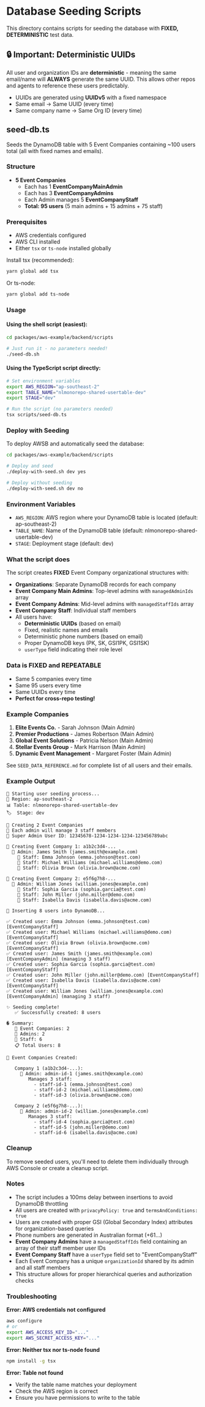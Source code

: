 # Database Seeding Scripts

This directory contains scripts for seeding the database with **FIXED, DETERMINISTIC** test data.

## 🔒 Important: Deterministic UUIDs

All user and organization IDs are **deterministic** - meaning the same email/name will **ALWAYS** generate the same UUID. This allows other repos and agents to reference these users predictably.

- UUIDs are generated using **UUIDv5** with a fixed namespace
- Same email → Same UUID (every time)
- Same company name → Same Org ID (every time)

## seed-db.ts

Seeds the DynamoDB table with 5 Event Companies containing ~100 users total (all with fixed names and emails).

### Structure

- **5 Event Companies**
  - Each has 1 **EventCompanyMainAdmin**
  - Each has 3 **EventCompanyAdmins**
  - Each Admin manages 5 **EventCompanyStaff**
  - **Total: 95 users** (5 main admins + 15 admins + 75 staff)

### Prerequisites

- AWS credentials configured
- AWS CLI installed  
- Either `tsx` or `ts-node` installed globally

Install tsx (recommended):
```bash
yarn global add tsx
```

Or ts-node:
```bash
yarn global add ts-node
```

### Usage

#### Using the shell script (easiest):

```bash
cd packages/aws-example/backend/scripts

# Just run it - no parameters needed!
./seed-db.sh
```

#### Using the TypeScript script directly:

```bash
# Set environment variables
export AWS_REGION="ap-southeast-2"
export TABLE_NAME="nlmonorepo-shared-usertable-dev"
export STAGE="dev"

# Run the script (no parameters needed)
tsx scripts/seed-db.ts
```

### Deploy with Seeding

To deploy AWSB and automatically seed the database:

```bash
cd packages/aws-example/backend/scripts

# Deploy and seed
./deploy-with-seed.sh dev yes

# Deploy without seeding
./deploy-with-seed.sh dev no
```

### Environment Variables

- `AWS_REGION`: AWS region where your DynamoDB table is located (default: ap-southeast-2)
- `TABLE_NAME`: Name of the DynamoDB table (default: nlmonorepo-shared-usertable-dev)
- `STAGE`: Deployment stage (default: dev)

### What the script does

The script creates **FIXED** Event Company organizational structures with:

- **Organizations**: Separate DynamoDB records for each company
- **Event Company Main Admins**: Top-level admins with `managedAdminIds` array
- **Event Company Admins**: Mid-level admins with `managedStaffIds` array  
- **Event Company Staff**: Individual staff members
- All users have:
  - **Deterministic UUIDs** (based on email)
  - Fixed, realistic names and emails
  - Deterministic phone numbers (based on email)
  - Proper DynamoDB keys (PK, SK, GSI1PK, GSI1SK)
  - `userType` field indicating their role level
  
### Data is FIXED and REPEATABLE

- Same 5 companies every time
- Same 95 users every time
- Same UUIDs every time
- **Perfect for cross-repo testing!**

### Example Companies

1. **Elite Events Co.** - Sarah Johnson (Main Admin)
2. **Premier Productions** - James Robertson (Main Admin)
3. **Global Event Solutions** - Patricia Nelson (Main Admin)
4. **Stellar Events Group** - Mark Harrison (Main Admin)
5. **Dynamic Event Management** - Margaret Foster (Main Admin)

See `SEED_DATA_REFERENCE.md` for complete list of all users and their emails.

### Example Output

```
🌱 Starting user seeding process...
📍 Region: ap-southeast-2
📊 Table: nlmonorepo-shared-usertable-dev
🏷️  Stage: dev

🏢 Creating 2 Event Companies
👥 Each admin will manage 3 staff members
👤 Super Admin User ID: 12345678-1234-1234-1234-123456789abc

🏢 Creating Event Company 1: a1b2c3d4-...
  👔 Admin: James Smith (james.smith@example.com)
    👤 Staff: Emma Johnson (emma.johnson@test.com)
    👤 Staff: Michael Williams (michael.williams@demo.com)
    👤 Staff: Olivia Brown (olivia.brown@acme.com)

🏢 Creating Event Company 2: e5f6g7h8-...
  👔 Admin: William Jones (william.jones@example.com)
    👤 Staff: Sophia Garcia (sophia.garcia@test.com)
    👤 Staff: John Miller (john.miller@demo.com)
    👤 Staff: Isabella Davis (isabella.davis@acme.com)

💾 Inserting 8 users into DynamoDB...

✅ Created user: Emma Johnson (emma.johnson@test.com) [EventCompanyStaff]
✅ Created user: Michael Williams (michael.williams@demo.com) [EventCompanyStaff]
✅ Created user: Olivia Brown (olivia.brown@acme.com) [EventCompanyStaff]
✅ Created user: James Smith (james.smith@example.com) [EventCompanyAdmin] (managing 3 staff)
✅ Created user: Sophia Garcia (sophia.garcia@test.com) [EventCompanyStaff]
✅ Created user: John Miller (john.miller@demo.com) [EventCompanyStaff]
✅ Created user: Isabella Davis (isabella.davis@acme.com) [EventCompanyStaff]
✅ Created user: William Jones (william.jones@example.com) [EventCompanyAdmin] (managing 3 staff)

✨ Seeding complete!
   ✅ Successfully created: 8 users

� Summary:
   🏢 Event Companies: 2
   👔 Admins: 2
   👥 Staff: 6
   📋 Total Users: 8

🏢 Event Companies Created:

   Company 1 (a1b2c3d4-...):
     👔 Admin: admin-id-1 (james.smith@example.com)
        Manages 3 staff:
          - staff-id-1 (emma.johnson@test.com)
          - staff-id-2 (michael.williams@demo.com)
          - staff-id-3 (olivia.brown@acme.com)

   Company 2 (e5f6g7h8-...):
     👔 Admin: admin-id-2 (william.jones@example.com)
        Manages 3 staff:
          - staff-id-4 (sophia.garcia@test.com)
          - staff-id-5 (john.miller@demo.com)
          - staff-id-6 (isabella.davis@acme.com)
```

### Cleanup

To remove seeded users, you'll need to delete them individually through AWS Console or create a cleanup script.

### Notes

- The script includes a 100ms delay between insertions to avoid DynamoDB throttling
- All users are created with `privacyPolicy: true` and `termsAndConditions: true`
- Users are created with proper GSI (Global Secondary Index) attributes for organization-based queries
- Phone numbers are generated in Australian format (+61...)
- **Event Company Admins** have a `managedStaffIds` field containing an array of their staff member user IDs
- **Event Company Staff** have a `userType` field set to "EventCompanyStaff"
- Each Event Company has a unique `organizationId` shared by its admin and all staff members
- This structure allows for proper hierarchical queries and authorization checks

### Troubleshooting

**Error: AWS credentials not configured**
```bash
aws configure
# or
export AWS_ACCESS_KEY_ID="..."
export AWS_SECRET_ACCESS_KEY="..."
```

**Error: Neither tsx nor ts-node found**
```bash
npm install -g tsx
```

**Error: Table not found**
- Verify the table name matches your deployment
- Check the AWS region is correct
- Ensure you have permissions to write to the table
